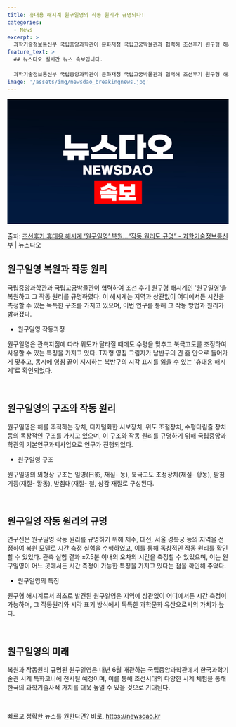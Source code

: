 ```yaml
---
title: 휴대용 해시계 원구일영의 작동 원리가 규명되다!
categories:
  - News
excerpt: >
  과학기술정보통신부 국립중앙과학관이 문화재청 국립고궁박물관과 협력해 조선후기 원구형 해시계 원구일영(圓球日影)…
feature_text: >
  ## 뉴스다오 실시간 뉴스 속보입니다.

  과학기술정보통신부 국립중앙과학관이 문화재청 국립고궁박물관과 협력해 조선후기 원구형 해시계 원구일영(圓球日影)…
image: '/assets/img/newsdao_breakingnews.jpg'
---
```


![뉴스다오 속보](/assets/img/newsdao_breakingnews.jpg)

<p>출처: <a href="https://newsdao.kr/2835" rel="dofollow">조선후기 휴대용 해시계 ‘원구일영’ 복원…“작동 원리도 규명” - 과학기술정보통신부</a> | 뉴스다오</p>

<h2 data-ke-size="size26">원구일영 복원과 작동 원리</h2>
국립중앙과학관과 국립고궁박물관이 협력하여 조선 후기 원구형 해시계인 '원구일영'을 복원하고 그 작동 원리를 규명하였다. 이 해시계는 지역과 상관없이 어디에서든 시간을 측정할 수 있는 독특한 구조를 가지고 있으며, 이번 연구를 통해 그 작동 방법과 원리가 밝혀졌다.

<ul>
  <li>원구일영 작동과정</li>
</ul>

원구일영은 관측지점에 따라 위도가 달라질 때에도 수평을 맞추고 북극고도를 조정하여 사용할 수 있는 특징을 가지고 있다. T자형 영침 그림자가 남반구의 긴 홈 안으로 들어가게 맞추고, 동시에 영침 끝이 지시하는 북반구의 시각 표시를 읽을 수 있는 '휴대용 해시계'로 확인되었다.

<p data-ke-size="size16">&nbsp;</p>

<h2 data-ke-size="size26">원구일영의 구조와 작동 원리</h2>
원구일영은 해를 추적하는 장치, 디지털화한 시보장치, 위도 조절장치, 수평다림줄 장치 등의 독창적인 구조를 가지고 있으며, 이 구조와 작동 원리를 규명하기 위해 국립중앙과학관의 기본연구과제사업으로 연구가 진행되었다.

<ul>
  <li>원구일영 구조</li>
</ul>

원구일영의 외형상 구조는 일영(日影, 재질- 동), 북극고도 조정장치(재질- 황동), 받침기둥(재질- 황동), 받침대(재질- 철, 상감 재질로 구성된다.

<p data-ke-size="size16">&nbsp;</p>

<h2 data-ke-size="size26">원구일영 작동 원리의 규명</h2>
연구진은 원구일영 작동 원리를 규명하기 위해 제주, 대전, 서울 경복궁 등의 지역을 선정하여 복원 모델로 시간 측정 실험을 수행하였고, 이를 통해 독창적인 작동 원리를 확인할 수 있었다. 관측 실험 결과 ±7.5분 이내의 오차의 시간을 측정할 수 있었으며, 이는 원구일영이 어느 곳에서든 시간 측정이 가능한 특징을 가지고 있다는 점을 확인해 주었다.

<ul>
  <li>원구일영의 특징</li>
</ul>

원구형 해시계로서 최초로 발견된 원구일영은 지역에 상관없이 어디에서든 시간 측정이 가능하며, 그 작동원리와 시각 표기 방식에서 독특한 과학문화 유산으로서의 가치가 높다.

<p data-ke-size="size16">&nbsp;</p>

<h2 data-ke-size="size26">원구일영의 미래</h2>
복원과 작동원리 규명된 원구일영은 내년 6월 개관하는 국립중앙과학관에서 한국과학기술관 시계 특화코너에 전시될 예정이며, 이를 통해 조선시대의 다양한 시계 체험을 통해 한국의 과학기술사적 가치를 더욱 높일 수 있을 것으로 기대된다.

<p data-ke-size="size16">&nbsp;</p> 

빠르고 정확한 뉴스를 원한다면? 바로, <a href="https://newsdao.kr" rel="dofollow">https://newsdao.kr</a>


    
